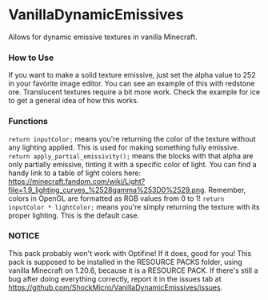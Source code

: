 # VanillaDynamicEmissives
Allows for dynamic emissive textures in vanilla Minecraft.

### How to Use
If you want to make a solid texture emissive, just set the alpha value to 252 in your favorite image editor. You can see an example of this with redstone ore. 
Translucent textures require a bit more work. Check the example for ice to get a general idea of how this works.

### Functions
`return inputColor;` means you're returning the color of the texture without any lighting applied. This is used for making something fully emissive.
`return apply_partial_emissivity();` means the blocks with that alpha are only partially emissive, tinting it with a specific color of light. You can find a handy link to a table of light colors here: https://minecraft.fandom.com/wiki/Light?file=1.9_lighting_curves_%2528gamma%253D0%2529.png. Remember, colors in OpenGL are formatted as RGB values from 0 to 1!
`return inputColor * lightColor;` means you're simply returning the texture with its proper lighting. This is the default case.

### NOTICE
This pack probably won't work with Optifine! If it does, good for you! This pack is supposed to be installed in the RESOURCE PACKS folder, using vanilla Minecraft on 1.20.6, because it is a RESOURCE PACK. If there's still a bug after doing everything correctly, report it in the issues tab at https://github.com/ShockMicro/VanillaDynamicEmissives/issues.